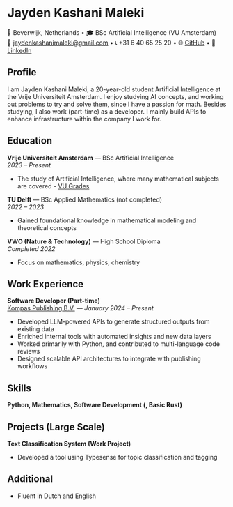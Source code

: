 # Jayden Kashani Maleki

📍 Beverwijk, Netherlands • 🎓 BSc Artificial Intelligence (VU Amsterdam)  
📧 jaydenkashanimaleki@gmail.com • 📞 +31 6 40 65 25 20 • 🌐 [GitHub](https://github.com/jkama4/) • 🔗 [LinkedIn](https://www.linkedin.com/in/jayden-k-b29174214/)

## Profile

I am Jayden Kashani Maleki, a 20-year-old student Artificial Intelligence at the Vrije Universiteit Amsterdam. I enjoy studying AI concepts, and working out problems to try and solve them, since I have a passion for math. Besides studying, I also work (part-time) as a developer. I mainly build APIs to enhance infrastructure within the company I work for.

## Education

**Vrije Universiteit Amsterdam** — BSc Artificial Intelligence  
_2023 – Present_  
- The study of Artificial Intelligence, where many mathematical subjects are covered - [VU Grades](vu_grades.pdf)

**TU Delft** — BSc Applied Mathematics (not completed)  
_2022 – 2023_  
- Gained foundational knowledge in mathematical modeling and theoretical concepts

**VWO (Nature & Technology)** — High School Diploma  
_Completed 2022_  
- Focus on mathematics, physics, chemistry

## Work Experience

**Software Developer (Part-time)**  
[Kompas Publishing B.V.](https://www.kompaspublishing.nl/) — _January 2024 – Present_  
- Developed LLM-powered APIs to generate structured outputs from existing data  
- Enriched internal tools with automated insights and new data layers  
- Worked primarily with Python, and contributed to multi-language code reviews  
- Designed scalable API architectures to integrate with publishing workflows

## Skills

**Python, Mathematics, Software Development (, Basic Rust)**

## Projects (Large Scale)

**Text Classification System (Work Project)**  
- Developed a tool using Typesense for topic classification and tagging

## Additional
- Fluent in Dutch and English

